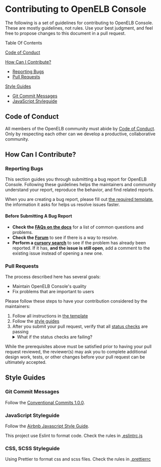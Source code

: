 # Contributing to OpenELB Console

The following is a set of guidelines for contributing to OpenELB Console. These are mostly guidelines, not rules. Use your best judgment, and feel free to propose changes to this document in a pull request.

Table Of Contents

[Code of Conduct](#code-of-conduct)

[How Can I Contribute?](#how-can-i-contribute)

  * [Reporting Bugs](#reporting-bugs)
  * [Pull Requests](#pull-requests)

[Style Guides](#style-guides)

  * [Git Commit Messages](#git-commit-messages)
  * [JavaScript Styleguide](#javascript-styleguide)

## Code of Conduct
All members of the OpenELB community must abide by [Code of Conduct](docs/code-of-conduct.md). Only by respecting each other can we develop a productive, collaborative community.

## How Can I Contribute?

### Reporting Bugs

This section guides you through submitting a bug report for OpenELB Console. Following these guidelines helps the maintainers and community understand your report, reproduce the behavior, and find related reports.

When you are creating a bug report, please fill out [the required template](https://github.com/openelb/console/blob/master/.github/ISSUE_TEMPLATE/bug_report.md), the information it asks for helps us resolve issues faster.

#### Before Submitting A Bug Report

* **Check the [FAQs on the docs](https://openelb.io/docs/faqs/)** for a list of common questions and problems.
* **Check the [Forum](https://kubesphere.io/forum/)** to see if there is a way to resolve.
* **Perform a [cursory search](https://github.com/openelb/console/issues)** to see if the problem has already been reported. If it has, **and the issue is still open**, add a comment to the existing issue instead of opening a new one.

### Pull Requests

The process described here has several goals:

- Maintain OpenELB Console's quality
- Fix problems that are important to users

Please follow these steps to have your contribution considered by the maintainers:

1. Follow all instructions in [the template](https://github.com/openelb/console/blob/master/.github/PULL_REQUEST_TEMPLATE.md)
2. Follow the [style guides](#style-guides)
3. After you submit your pull request, verify that all [status checks](https://help.github.com/articles/about-status-checks/) are passing <details><summary>What if the status checks are failing?</summary>If a status check is failing, and you believe that the failure is unrelated to your change, please leave a comment on the pull request explaining why you believe the failure is unrelated. A maintainer will re-run the status check for you. If we conclude that the failure was a false positive, then we will open an issue to track that problem with our status check suite.</details>

While the prerequisites above must be satisfied prior to having your pull request reviewed, the reviewer(s) may ask you to complete additional design work, tests, or other changes before your pull request can be ultimately accepted.

## Style Guides

### Git Commit Messages

Follow the [Conventional Commits 1.0.0](https://www.conventionalcommits.org/en/v1.0.0/).

### JavaScript Styleguide

Follow the [Airbnb Javascript Style Guide](https://github.com/airbnb/javascript#table-of-contents).

This project use Eslint to format code. Check the rules in [.eslintrc.js](./.eslintrc.js)

### CSS, SCSS Styleguide

Using Prettier to format css and scss files. Check the rules in [.prettierrc](./.prettierrc)
